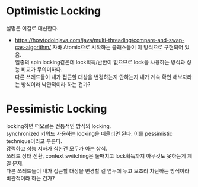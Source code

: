 <!-- TITLE: Optimistic And Pessimistic Locking -->
<!-- SUBTITLE: Lock, Synchronization -->

# Optimistic Locking
설명은 이걸로 대신한다.
* https://howtodoinjava.com/java/multi-threading/compare-and-swap-cas-algorithm/
자바 Atomic으로 시작하는 클래스들이 이 방식으로 구현되어 있음.<br>
일종의 spin locking같은데 lock획득/반환이 없으므로 lock을 사용하는 방식과 성능 비교가 무의미하다.<br>
다른 쓰레드들이 내가 접근할 대상을 변경하는지 안하는지 내가 계속 확인 해보자라는 방식이라 낙관적이라 하는 건가?

# Pessimistic Locking
locking하면 떠오르는 전통적인 방식의 locking.<br>
synchronized 키워드 사용하는 locking을 떠올리면 된다. 이를 pessimistic technique이라고 부른다.<br>
강력하고 성능 저하가 심한건 모두가 아는 상식.<br>
쓰레드 상태 전환, context switching은 둘째치고 lock획득까지 아무것도 못하는게 제일 문제.<br>
다른 쓰레드들이 내가 접근할 대상을 변경할 걸 염두에 두고 모조리 차단하는 방식이라 비관적이라 하는 건가?
